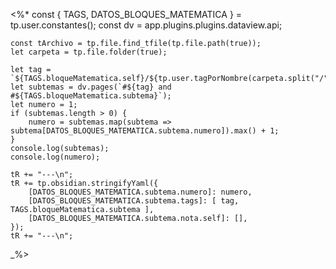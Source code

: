 <%*
    const { TAGS, DATOS_BLOQUES_MATEMATICA } = tp.user.constantes();
    const dv = app.plugins.plugins.dataview.api;

    const tArchivo = tp.file.find_tfile(tp.file.path(true));
    let carpeta = tp.file.folder(true);

    let tag = `${TAGS.bloqueMatematica.self}/${tp.user.tagPorNombre(carpeta.split("/").last())}`;
    let subtemas = dv.pages(`#${tag} and #${TAGS.bloqueMatematica.subtema}`);
    let numero = 1;
    if (subtemas.length > 0) {
        numero = subtemas.map(subtema => subtema[DATOS_BLOQUES_MATEMATICA.subtema.numero]).max() + 1;
    }
    console.log(subtemas);
    console.log(numero);

    tR += "---\n";
    tR += tp.obsidian.stringifyYaml({
        [DATOS_BLOQUES_MATEMATICA.subtema.numero]: numero,
        [DATOS_BLOQUES_MATEMATICA.subtema.tags]: [ tag, TAGS.bloqueMatematica.subtema ],
        [DATOS_BLOQUES_MATEMATICA.subtema.nota.self]: [],
    });
    tR += "---\n";
_%>